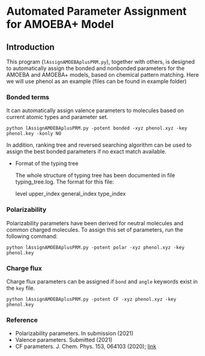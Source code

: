 # Automated Parameter Assignment for AMOEBA+ Model

## Introduction
This program (`lAssignAMOEBAplusPRM.py`), together with others, is designed to automatically assign the bonded and nonbonded parameters for the AMOEBA and AMOEBA+ models, based on chemical pattern matching. Here we will use phenol as an example (files can be found in example folder)

### Bonded terms

It can automatically assign valence parameters to molecules based on current atomic types and parameter set. 

```shell
python lAssignAMOEBAplusPRM.py -potent bonded -xyz phenol.xyz -key phenol.key -konly NO
```
In addition, ranking tree and reversed searching algorithm can be used to assign the best bonded parameters if no exact match available.
* Format of the typing tree

  The whole structure of typing tree has been documented in file typing_tree.log.
  The format for this file:
  
  level   upper_index   general_index   type_index
  
### Polarizability

Polarizability parameters have been derived for neutral molecules and common charged molecules. To assign this set of parameters, run the following command:

```shell
python lAssignAMOEBAplusPRM.py -potent polar -xyz phenol.xyz -key phenol.key
```

### Charge flux

Charge flux parameters can be assigned if `bond` and `angle` keywords exist in the `key` file. 

```shell
python lAssignAMOEBAplusPRM.py -potent CF -xyz phenol.xyz -key phenol.key
```

### Reference
* Polarizability parameters. In submission (2021)
* Valence parameters. Submitted (2021)
* CF parameters. J. Chem. Phys. 153, 064103 (2020); [link](https://doi.org/10.1063/5.0016376)

